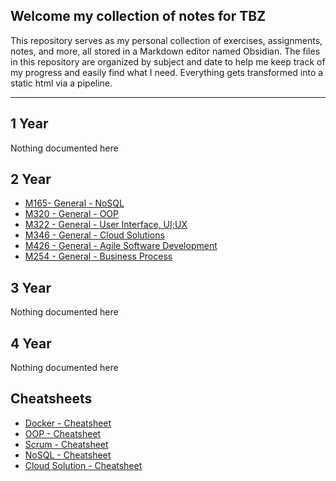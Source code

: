 ## Welcome my collection of notes for TBZ
This repository serves as my personal collection of exercises, assignments, notes, and more, all stored in a Markdown editor named Obsidian. The files in this repository are organized by subject and date to help me keep track of my progress and easily find what I need. Everything gets transformed into a static html via a pipeline.

---

## 1 Year
Nothing documented here

## 2 Year
- [M165- General - NoSQL](2%20Year/M165%20-%20NoSQL/M165-%20General%20-%20NoSQL.md)
- [M320 - General - OOP](2%20Year/M320%20-%20OOP/M320%20-%20General%20-%20OOP.md)
- [M322 - General - User Interface, UI;UX](2%20Year/M322%20-%20UI,%20UX/M322%20-%20General%20-%20User%20Interface,%20UI;UX.md)
- [M346 - General - Cloud Solutions](2%20Year/M346%20-%20Cloud%20Solutions/M346%20-%20General%20-%20Cloud%20Solutions.md)
- [M426 - General -  Agile Software Development](2%20Year/M426%20-%20SCRUM/M426%20-%20General%20-%20%20Agile%20Software%20Development.md)
- [M254 - General - Business Process](2%20Year/M254%20-%20Business%20Process/M254%20-%20General%20-%20Business%20Process.md)

## 3 Year
Nothing documented here

## 4 Year
Nothing documented here


## Cheatsheets
- [Docker - Cheatsheet](2%20Year/M347%20-%20Containers/Docker%20-%20Cheatsheet.md)
- [OOP - Cheatsheet](2%20Year/M320%20-%20OOP/OOP%20-%20Cheatsheet.md)
- [Scrum - Cheatsheet](2%20Year/M426%20-%20SCRUM/Scrum%20-%20Cheatsheet.md)
- [NoSQL - Cheatsheet](2%20Year/M165%20-%20NoSQL/NoSQL%20-%20Cheatsheet.md)
- [Cloud Solution - Cheatsheet](2%20Year/M346%20-%20Cloud%20Solutions/Cloud%20Solution%20-%20Cheatsheet.md)
